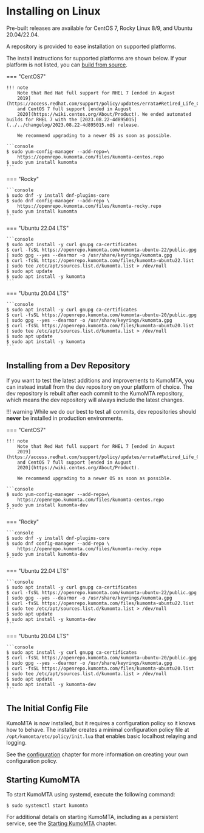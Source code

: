 # Installing on Linux

Pre-built releases are available for CentOS 7, Rocky Linux 8/9, and Ubuntu 20.04/22.04.

A repository is provided to ease installation on supported platforms.

The install instructions for supported platforms are shown below. If your platform is not listed, you can [build from source](source.md).

=== "CentOS7"

    !!! note
        Note that Red Hat full support for RHEL 7 [ended in August
        2019](https://access.redhat.com/support/policy/updates/errata#Retired_Life_Cycle_Dates)
        and CentOS 7 full support [ended in August
        2020](https://wiki.centos.org/About/Product). We ended automated builds for RHEL 7 with the [2023.08.22-4d895015](../../changelog/2023.08.22-4d895015.md) release.

        We recommend upgrading to a newer OS as soon as possible.

    ```console
    $ sudo yum-config-manager --add-repo=\
        https://openrepo.kumomta.com/files/kumomta-centos.repo
    $ sudo yum install kumomta
    ```

=== "Rocky"

    ```console
    $ sudo dnf -y install dnf-plugins-core
    $ sudo dnf config-manager --add-repo \
        https://openrepo.kumomta.com/files/kumomta-rocky.repo
    $ sudo yum install kumomta
    ```

=== "Ubuntu 22.04 LTS"

    ```console
    $ sudo apt install -y curl gnupg ca-certificates
    $ curl -fsSL https://openrepo.kumomta.com/kumomta-ubuntu-22/public.gpg | sudo gpg --yes --dearmor -o /usr/share/keyrings/kumomta.gpg
    $ curl -fsSL https://openrepo.kumomta.com/files/kumomta-ubuntu22.list | sudo tee /etc/apt/sources.list.d/kumomta.list > /dev/null
    $ sudo apt update
    $ sudo apt install -y kumomta
    ```

=== "Ubuntu 20.04 LTS"

    ```console
    $ sudo apt install -y curl gnupg ca-certificates
    $ curl -fsSL https://openrepo.kumomta.com/kumomta-ubuntu-20/public.gpg | sudo gpg --yes --dearmor -o /usr/share/keyrings/kumomta.gpg
    $ curl -fsSL https://openrepo.kumomta.com/files/kumomta-ubuntu20.list | sudo tee /etc/apt/sources.list.d/kumomta.list > /dev/null
    $ sudo apt update
    $ sudo apt install -y kumomta
    ```

## Installing from a Dev Repository

If you want to test the latest additions and improvements to KumoMTA, you can instead install from the dev repository on your platform of choice. The dev repository is rebuilt after each commit to the KumoMTA repository, which means the dev repository will always include the latest changes.

!!! warning
    While we do our best to test all commits, dev repositories should **never** be installed in production environments.

=== "CentOS7"

    !!! note
        Note that Red Hat full support for RHEL 7 [ended in August
        2019](https://access.redhat.com/support/policy/updates/errata#Retired_Life_Cycle_Dates)
        and CentOS 7 full support [ended in August
        2020](https://wiki.centos.org/About/Product).

        We recommend upgrading to a newer OS as soon as possible.

    ```console
    $ sudo yum-config-manager --add-repo=\
        https://openrepo.kumomta.com/files/kumomta-centos.repo
    $ sudo yum install kumomta-dev
    ```

=== "Rocky"

    ```console
    $ sudo dnf -y install dnf-plugins-core
    $ sudo dnf config-manager --add-repo \
        https://openrepo.kumomta.com/files/kumomta-rocky.repo
    $ sudo yum install kumomta-dev
    ```

=== "Ubuntu 22.04 LTS"

    ```console
    $ sudo apt install -y curl gnupg ca-certificates
    $ curl -fsSL https://openrepo.kumomta.com/kumomta-ubuntu-22/public.gpg | sudo gpg --yes --dearmor -o /usr/share/keyrings/kumomta.gpg
    $ curl -fsSL https://openrepo.kumomta.com/files/kumomta-ubuntu22.list | sudo tee /etc/apt/sources.list.d/kumomta.list > /dev/null
    $ sudo apt update
    $ sudo apt install -y kumomta-dev
    ```

=== "Ubuntu 20.04 LTS"

    ```console
    $ sudo apt install -y curl gnupg ca-certificates
    $ curl -fsSL https://openrepo.kumomta.com/kumomta-ubuntu-20/public.gpg | sudo gpg --yes --dearmor -o /usr/share/keyrings/kumomta.gpg
    $ curl -fsSL https://openrepo.kumomta.com/files/kumomta-ubuntu20.list | sudo tee /etc/apt/sources.list.d/kumomta.list > /dev/null
    $ sudo apt update
    $ sudo apt install -y kumomta-dev
    ```

## The Initial Config File

KumoMTA is now installed, but it requires a configuration policy so it knows how to behave. The installer creates a minimal configuration policy file at `/opt/kumomta/etc/policy/init.lua` that enables basic localhost relaying and logging.

See the [configuration](../configuration/concepts.md) chapter for more information on creating your own configuration policy.

## Starting KumoMTA

To start KumoMTA using systemd, execute the following command:

```console
$ sudo systemctl start kumomta
```

For additional details on starting KumoMTA, including as a persistent service, see the [Starting KumoMTA](../operation/starting.md) chapter.
